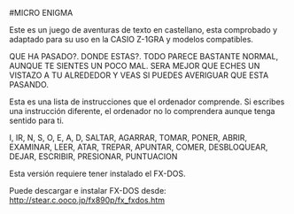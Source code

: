 #MICRO ENIGMA

Este es un juego de aventuras de texto en castellano, esta comprobado y adaptado para su uso en la CASIO Z-1GRA y modelos compatibles. 








QUE HA PASADO?. 
DONDE ESTAS?. 
TODO PARECE BASTANTE NORMAL, AUNQUE TE SIENTES UN POCO MAL. 
SERA MEJOR QUE ECHES UN VISTAZO A TU ALREDEDOR Y VEAS SI PUEDES AVERIGUAR QUE ESTA PASANDO.	


Esta es una lista de instrucciones que el ordenador comprende. Si escribes una instrucción diferente, el ordenador no lo comprendera aunque tenga sentido para ti.

I, IR, N, S, O, E, A, D, SALTAR, AGARRAR, TOMAR, PONER, ABRIR,
EXAMINAR, LEER, ATAR, TREPAR, APUNTAR, COMER, DESBLOQUEAR, DEJAR, ESCRIBIR,
PRESIONAR, PUNTUACION

Esta versión requiere tener instalado el FX-DOS.

Puede descargar e instalar FX-DOS desde:
http://stear.c.ooco.jp/fx890p/fx_fxdos.htm
